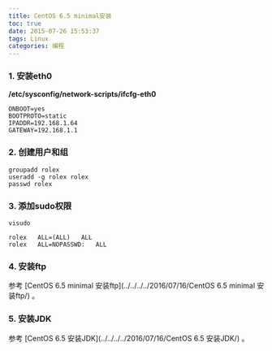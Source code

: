 ```yaml
---
title: CentOS 6.5 minimal安装
toc: true
date: 2015-07-26 15:53:37
tags: Linux
categories: 编程
---
```


### 1. 安装eth0

**/etc/sysconfig/network-scripts/ifcfg-eth0**
```
ONBOOT=yes
BOOTPROTO=static
IPADDR=192.168.1.64
GATEWAY=192.168.1.1
```
### 2. 创建用户和组
```shell
groupadd rolex  
useradd -g rolex rolex  
passwd rolex
```
### 3. 添加sudo权限
```shell
visudo

rolex	ALL=(ALL)	ALL
rolex	ALL=NOPASSWD:	ALL
```

### 4. 安装ftp

参考 [CentOS 6.5 minimal 安装ftp](../../../../2016/07/16/CentOS 6.5 minimal 安装ftp/) 。

### 5. 安装JDK

参考 [CentOS 6.5 安装JDK](../../../../2016/07/16/CentOS 6.5 安装JDK/) 。
